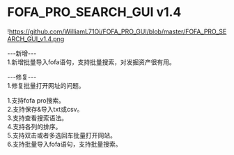 # FOFA_PRO_SEARCH_GUI v1.4

!https://github.com/WilliamL71Oi/FOFA_PRO_GUI/blob/master/FOFA_PRO_SEARCH_GUI_v1.4.png

---新增---  
1.新增批量导入fofa语句，支持批量搜索，对发掘资产很有用。

---修复---  
1.修复批量打开网址的问题。  

1.支持fofa pro搜索。  
2.支持保存&导入txt或csv。  
3.支持查看搜索语法。  
4.支持各列的排序。  
5.支持双击或者多选回车批量打开网站。  
6.支持批量导入fofa语句，支持批量搜索。  

